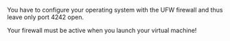 You have to configure your operating system with the UFW firewall and thus leave only port 4242 open.

Your firewall must be active when you launch your virtual machine!
